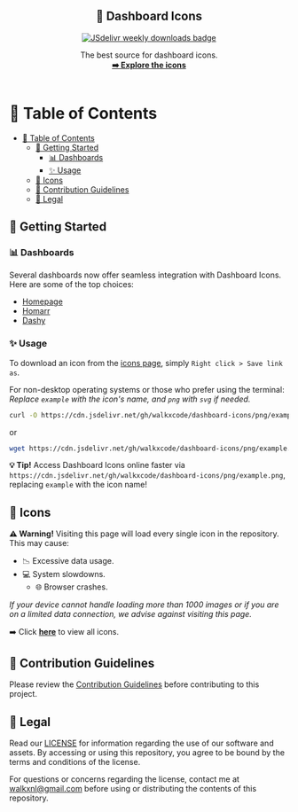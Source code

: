 <div align="center">
  <h2 align="center"> 🚀 Dashboard Icons </h2>
  <p align="center">
    <a href="https://www.jsdelivr.com/package/gh/walkxcode/dashboard-icons">
      <img src="https://img.shields.io/jsdelivr/gh/hy/walkxcode/dashboard-icons?color=%23A020F0" alt="JSdelivr weekly downloads badge">
    </a>
  </p>
  <p align="center">
    The best source for dashboard icons.
    <br />
    <a href="#-icons"><strong>➡️ Explore the icons</strong></a>
    <br />
    <br />
  </p>
</div>

# 📖 Table of Contents

- [📖 Table of Contents](#-table-of-contents)
  - [🚀 Getting Started](#-getting-started)
    - [📊 Dashboards](#-dashboards)
    - [✨ Usage](#-usage)
  - [🎨 Icons](#-icons)
  - [🎉 Contribution Guidelines](#-contribution-guidelines)
  - [📜 Legal](#-legal)

## 🚀 Getting Started

### 📊 Dashboards

Several dashboards now offer seamless integration with Dashboard Icons. Here are some of the top choices:

- [Homepage](https://github.com/gethomepage/homepage)
- [Homarr](https://github.com/ajnart/homarr)
- [Dashy](https://github.com/Lissy93/dashy)

### ✨ Usage

To download an icon from the [icons page](#-icons), simply `Right click > Save link as`.

For non-desktop operating systems or those who prefer using the terminal:
*Replace `example` with the icon's name, and `png` with `svg` if needed.*

```sh
curl -O https://cdn.jsdelivr.net/gh/walkxcode/dashboard-icons/png/example.png
```

or

```sh
wget https://cdn.jsdelivr.net/gh/walkxcode/dashboard-icons/png/example.png
```

**💡 Tip!** Access Dashboard Icons online faster via `https://cdn.jsdelivr.net/gh/walkxcode/dashboard-icons/png/example.png`, replacing `example` with the icon name!

## 🎨 Icons
**⚠️ Warning!**  Visiting this page will load every single icon in the repository. This may cause:
- 📉 Excessive data usage.
- 💻 System slowdowns.
	- 🌐 Browser crashes.

*If your device cannot handle loading more than 1000 images or if you are on a limited data connection, we advise against visiting this page.*

➡️ Click [**here**](ICONS.md) to view all icons.

## 🎉 Contribution Guidelines
Please review the [Contribution Guidelines](CONTRIBUTING.md) before contributing to this project.

## 📜 Legal

Read our [LICENSE](LICENSE) for information regarding the use of our software and assets. By accessing or using this repository, you agree to be bound by the terms and conditions of the license.

For questions or concerns regarding the license, contact me at walkxnl@gmail.com before using or distributing the contents of this repository.